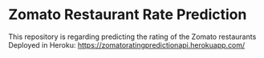 # Zomato Restaurant Rate Prediction
This repository is regarding predicting the rating of the Zomato restaurants
Deployed in Heroku: https://zomatoratingpredictionapi.herokuapp.com/
